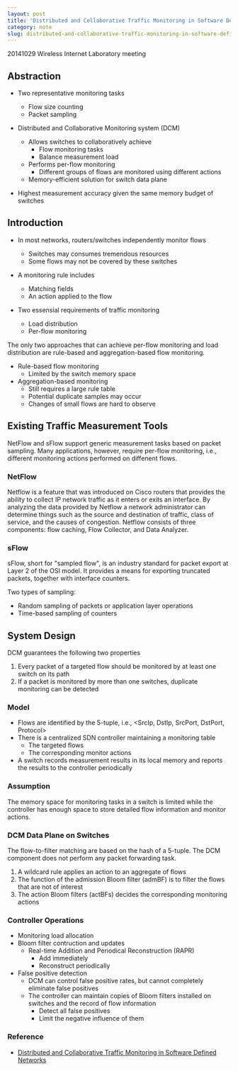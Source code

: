 ```yaml
---
layout: post
title: 'Distributed and Collaborative Traffic Monitoring in Software Defined Networks'
category: note
slug: distributed-and-collaborative-traffic-monitoring-in-software-defined-networks
---
```

20141029 Wireless Internet Laboratory meeting

## Abstraction

- Two representative monitoring tasks
    - Flow size counting
    - Packet sampling

- Distributed and Collaborative Monitoring system (DCM)
    - Allows switches to collaboratively achieve
        - Flow monitoring tasks
        - Balance measurement load
    - Performs per-flow monitoring
        - Different groups of flows are monitored using different actions
    - Memory-efficient solution for switch data plane

- Highest measurement accuracy given the same memory budget of switches

## Introduction

- In most networks, routers/switches independently monitor flows
    - Switches may consumes tremendous resources
    - Some flows may not be covered by these switches

- A monitoring rule includes
    - Matching fields
    - An action applied to the flow

- Two essensial requirements of traffic monitoring
    - Load distribution
    - Per-flow monitoring

The only two approaches that can achieve per-flow monitoring and load
distribution are rule-based and aggregation-based flow monitoring.

- Rule-based flow monitoring
    - Limited by the switch memory space
- Aggregation-based monitoring
    - Still requires a large rule table
    - Potential duplicate samples may occur
    - Changes of small flows are hard to observe


## Existing Traffic Measurement Tools

NetFlow and sFlow support generic measurement tasks based on packet sampling.
Many applications, however, require per-flow monitoring, i.e., different
monitoring actions performed on diffenent flows.

### NetFlow

Netflow is a feature that was introduced on Cisco routers that provides the
ability to collect IP network traffic as it enters or exits an interface. By
analyzing the data provided by Netflow a network administrator can determine
things such as the source and destination of traffic, class of service, and the
causes of congestion. Netflow consists of three components: flow caching, Flow
Collector, and Data Analyzer.

### sFlow

sFlow, short for "sampled flow", is an industry standard for packet export at
Layer 2 of the OSI model. It provides a means for exporting truncated packets,
together with interface counters.

Two types of sampling:

- Random sampling of packets or application layer operations
- Time-based sampling of counters

## System Design

DCM guarantees the following two properties

1. Every packet of a targeted flow should be monitored by at least one switch
   on its path
2. If a packet is monitored by more than one switches, duplicate monitoring can
   be detected

### Model

- Flows are identified by the 5-tuple, i.e., <SrcIp, DstIp, SrcPort, DstPort,
  Protocol>
- There is a centralized SDN controller maintaining a monitoring table
    - The targeted flows
    - The corresponding monitor actions
- A switch records measurement results in its local memory and reports the
  results to the controller periodically

### Assumption

The memory space for monitoring tasks in a switch is limited while the
controller has enough space to store detailed flow information and monitor
actions.

### DCM Data Plane on Switches

The flow-to-filter matching are based on the hash of a 5-tuple. The DCM
component does not perform any packet forwarding task.

1. A wildcard rule applies an action to an aggregate of flows
2. The function of the admission Bloom filter (admBF) is to filter the flows
   that are not of interest
3. The action Bloom filters (actBFs) decides the corresponding monitoring
   actions

### Controller Operations

- Monitoring load allocation
- Bloom filter contruction and updates
    - Real-time Addition and Periodical Reconstruction (RAPR)
        - Add immediately
        - Reconstruct periodically
- False positive detection
    - DCM can control false positive rates, but cannot completely eliminate
      false positives
    - The controller can maintain copies of Bloom filters installed on switches and the record of flow information
        - Detect all false positives
        - Limit the negative influence of them

### Reference

- [Distributed and Collaborative Traffic Monitoring in Software Defined Networks](http://conferences.sigcomm.org/sigcomm/2014/doc/slides/197.pdf)
